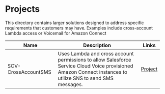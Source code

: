 # Projects
This directory contains larger solutions designed to address specific requirements that customers may have. Examples include cross-account Lambda access or Voicemail for Amazon Connect

| Name | Description | Links |
| ---- | ----------- | ----- |
| SCV-CrossAccountSMS | Uses Lambda and cross account permissions to allow Salesforce Service Cloud Voice provisioned Amazon Connect instances to utilize SNS to send SMS messages. | [Project](projects/SCV-CrossAccountSMS) |
